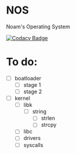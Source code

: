 # NOS
Noam's Operating System

[![Codacy Badge](https://api.codacy.com/project/badge/Grade/f643603f9fab4934b59a2421e029c323)](https://app.codacy.com/app/NHTHEBEST/NOS?utm_source=github.com&utm_medium=referral&utm_content=NEJC-Programing/NOS&utm_campaign=Badge_Grade_Dashboard)
# To do:
- [ ] boatloader
  - [ ] stage 1
  - [ ] stage 2
- [ ] kernel
  - [ ] libk
    - [ ] string
      - [ ] strlen
      - [ ] strcpy
  - [ ] libc
  - [ ] drivers
  - [ ] syscalls
